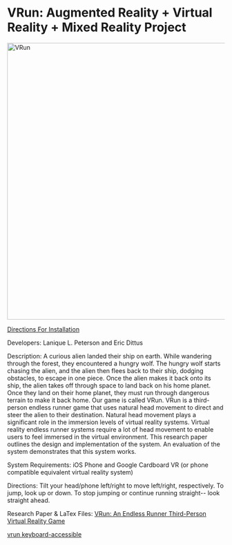 # VRun: Augmented Reality + Virtual Reality + Mixed Reality Project 

[<img width="641" alt="VRun" src="https://user-images.githubusercontent.com/54916166/179155042-87ce69a4-3de3-42fa-8dd2-ff8e8e563f45.png">](https://www.youtube.com/watch?v=rQ-VMlocOac)

[Directions For Installation](https://github.com/La-Nique/VRun/files/9106682/Directions.and.Installation.docx)

Developers: Lanique L. Peterson and Eric Dittus

Description:
A curious alien landed their ship on earth. While wandering through the forest, they encountered a hungry wolf. The hungry wolf starts chasing the alien, and the alien then flees back to their ship, dodging obstacles, to escape in one piece. Once the alien makes it back onto its ship, the alien takes off through space to land back on his home planet. Once they land on their home planet, they must run through dangerous terrain to make it back home. Our game is called VRun. VRun is a third-person endless runner game that uses natural head movement to direct and steer the alien to their destination. Natural head movement plays a significant role in the immersion levels of virtual reality systems. Virtual reality endless runner systems require a lot of head movement to enable users to feel immersed in the virtual environment. This research paper outlines the design and implementation of the system. An evaluation of the system demonstrates that this system works.

System Requirements:
iOS Phone and Google Cardboard VR (or phone compatible equivalent virtual reality system)

Directions:
Tilt your head/phone left/right to move left/right, respectively. 
To jump, look up or down. 
To stop jumping or continue running straight-- look straight ahead.

Research Paper & LaTex Files: [VRun: An Endless Runner Third-Person Virtual Reality Game](https://github.com/La-Nique/VRun/tree/main/research-paper)

[vrun keyboard-accessible](https://github.com/EricDittus/VRun_KeyboardAccessible)






